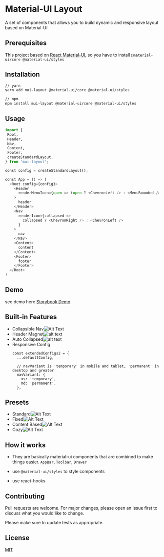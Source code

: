 # Material-UI Layout

A set of components that allows you to build dynamic and responsive layout based on Material-UI

## Prerequisites
This project based on [React Material-UI](https://material-ui.com/), so you have to install `@material-ui/core @material-ui/styles`

## Installation

```bash
// yarn
yarn add mui-layout @material-ui/core @material-ui/styles

// npm
npm install mui-layout @material-ui/core @material-ui/styles
```

## Usage

```python
import {
 Root,
 Header,
 Nav,
 Content,
 Footer,
 createStandardLayout,
} from 'mui-layout';

const config = createStandardLayout();

const App = () => (
  <Root config={config}>
    <Header
      renderMenuIcon={open => (open ? <ChevronLeft /> : <MenuRounded />)}
    >
      header
    </Header>
    <Nav
      renderIcon={collapsed =>
        collapsed ? <ChevronRight /> : <ChevronLeft />
      }
    >
      nav
    </Nav>
    <Content>
      content
    </Content>
    <Footer>
      footer
    </Footer>
  </Root>
)
```

## Demo
see demo here [Storybook Demo](https://siriwatknp.github.io/mui-layout/?path=/story/welcome--introduction)

## Built-in Features
- Collapsible Nav![Alt Text](https://media.giphy.com/media/1BgIQWDxSNQHZS0HiN/giphy.gif)
- Header Magnet![alt text](https://media.giphy.com/media/L0ZQCiCrFiVKaHb5St/giphy.gif)
- Auto Collapsed![alt text](https://media.giphy.com/media/XbySngD0dtVnHeDq1a/giphy.gif)
- Responsive Config
  ```
  const extendedConfigs2 = {
    ...defaultConfig,
  
    // navVariant is 'temporary' in mobile and tablet, 'permanent' in desktop and greater
    navVariant: {
      xs: 'temporary',
      md: 'permanent',
    },
  ```
  
## Presets
- Standard![Alt Text](https://media.giphy.com/media/1jXGr4qb8dVizIUudS/giphy.gif)
- Fixed![Alt Text](https://media.giphy.com/media/fnW25ZYsCtCyrX2aho/giphy.gif)
- Content Based![Alt Text](https://media.giphy.com/media/1ZnFrQUZpCibwtTGj9/giphy.gif)
- Cozy![Alt Text](https://media.giphy.com/media/w9d1LsOBFndXpzV62z/giphy.gif)

## How it works
- They are basically material-ui components that are combined to make things easier.
`AppBar`, `Toolbar`, `Drawer`

- use `@material-ui/styles` to style components

- use react-hooks

## Contributing
Pull requests are welcome. For major changes, please open an issue first to discuss what you would like to change.

Please make sure to update tests as appropriate.

## License
[MIT](https://choosealicense.com/licenses/mit/)